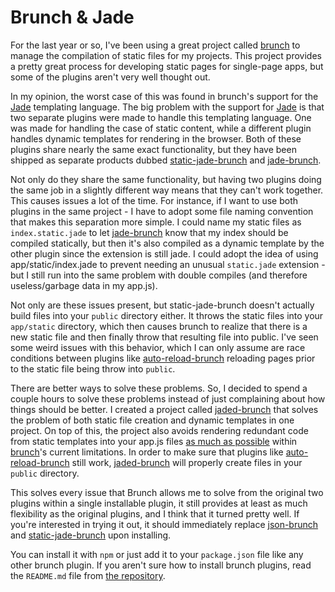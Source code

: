 Brunch & Jade
=============

For the last year or so, I've been using a great project called [brunch][br] to
manage the compilation of static files for my projects. This project provides a
pretty great process for developing static pages for single-page apps, but some
of the plugins aren't very well thought out.

In my opinion, the worst case of this was found in brunch's support for the
[Jade][jd] templating language. The big problem with the support for [Jade][jd]
is that two separate plugins were made to handle this templating language. One
was made for handling the case of static content, while a different plugin
handles dynamic templates for rendering in the browser. Both of these plugins
share nearly the same exact functionality, but they have been shipped as
separate products dubbed [static-jade-brunch][sjb] and [jade-brunch][jb].

Not only do they share the same functionality, but having two plugins doing
the same job in a slightly different way means that they can't work together.
This causes issues a lot of the time. For instance, if I want to use both
plugins in the same project - I have to adopt some file naming convention
that makes this separation more simple. I could name my static files as
`index.static.jade` to let [jade-brunch][jb] know that my index should be
compiled statically, but then it's also compiled as a dynamic template by
the other plugin since the extension is still jade. I could adopt the idea
of using app/static/index.jade to prevent needing an unusual `static.jade`
extension - but I still run into the same problem with double compiles (and
therefore useless/garbage data in my app.js).

Not only are these issues present, but static-jade-brunch doesn't actually
build files into your `public` directory either. It throws the static files
into your `app/static` directory, which then causes brunch to realize that
there is a new static file and then finally throw that resulting file into
public. I've seen some weird issues with this behavior, which I can only
assume are race conditions between plugins like [auto-reload-brunch][arb]
reloading pages prior to the static file being throw into `public`.

There are better ways to solve these problems. So, I decided to spend a
couple hours to solve these problems instead of just complaining about how
things should be better. I created a project called [jaded-brunch][jdb]
that solves the problem of both static file creation and dynamic templates
in one project. On top of this, the project also avoids rendering redundant
code from static templates into your app.js files [as much as possible][557]
within [brunch][br]'s current limitations. In order to make sure that
plugins like [auto-reload-brunch][arb] still work, [jaded-brunch][jdb] will
properly create files in your `public` directory.

This solves every issue that Brunch allows me to solve from the original
two plugins within a single installable plugin, it still provides at least
as much flexibility as the original plugins, and I think that it turned
pretty well. If you're interested in trying it out, it should immediately
replace [json-brunch][jb] and [static-jade-brunch][sjb] upon installing.

You can install it with `npm` or just add it to your `package.json` file
like any other brunch plugin. If you aren't sure how to install brunch
plugins, read the `README.md` file from [the repository][jdb].


[br]: http://brunch.io "Brunch - HTML5 Application Assembler"
[jd]: http://jade-lang.com/ "Jade Template Engine"
[jb]: http://github.com/brunch/jade-brunch "Jade Plugin"
[jdb]: http://github.com/monokrome/jaded-brunch "Jaded Brunch Plugin"
[sjb]: http://github.com/brunch/static-jade-brunch "Static Jade Plugin"
[arb]: git://github.com/brunch/auto-reload-brunch.git "Auto Reloade Plugin"
[557]: https://github.com/brunch/brunch/issues/557 "Brunch Issue #557"
